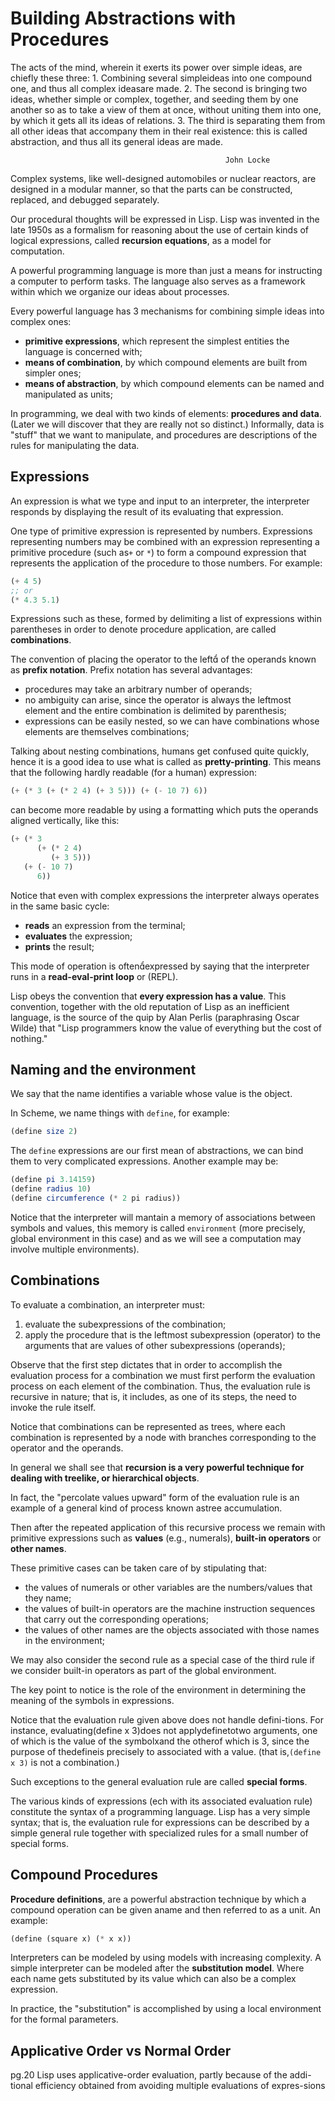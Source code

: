 # Building Abstractions with Procedures

The acts of the mind, wherein it exerts its power over simple ideas, are
chiefly these three: 1. Combining several simpleideas into one compound
one, and thus all complex ideasare made. 2. The second is bringing two
ideas, whether simple or complex, together, and seeding them by one
another so as to take a view of them at once, without uniting them into one,
by which it gets all its ideas of relations. 3. The third is separating
them from all other ideas that accompany them in their real existence:
this is called abstraction, and thus all its general ideas are made.

                                                    John Locke


Complex systems, like well-designed automobiles or nuclear
reactors, are designed in a modular manner, so that the parts can be
constructed, replaced, and debugged separately.

Our procedural thoughts will be expressed in Lisp. Lisp was invented in
the late 1950s as a formalism for reasoning about the use of certain
kinds of logical expressions, called **recursion equations**, as a model
for computation.


A powerful programming language is more than just a means for instructing
a computer to perform tasks. The language also serves as a framework
within which we organize our ideas about processes.

Every powerful language has 3 mechanisms for combining simple ideas into
complex ones:
- **primitive expressions**, which represent the simplest entities the language is
                         concerned with;
- **means of combination**, by which compound elements are built from simpler ones;
- **means of abstraction**, by which compound elements can be named and manipulated
                        as units;

In programming, we deal with two kinds of elements: **procedures and data**.
(Later we will discover that they are really not so distinct.)
Informally, data is "stuff" that we want to manipulate, and procedures
are descriptions of the rules for manipulating the data.


## Expressions

An expression is what we type and input to an interpreter, the interpreter
responds by displaying the result of its evaluating that expression.

One type of primitive expression is represented by numbers.
Expressions representing numbers may be combined with an expression
representing a primitive procedure (such as`+` or `*`) to form a compound
expression that represents the application of the procedure to those
numbers. For example:

```scheme
(+ 4 5)
;; or
(* 4.3 5.1)
```

Expressions such as these, formed by delimiting a list of
expressions within parentheses in order to denote procedure application,
are called **combinations**.

The convention of placing the operator to the left of the operands
known as **prefix notation**.
Prefix notation has several advantages:
- procedures may take an arbitrary number of operands;
- no ambiguity can arise, since the operator is always the leftmost
  element and the entire combination is delimited by parenthesis;
- expressions can be easily nested, so we can have combinations whose
  elements are themselves combinations;

Talking about nesting combinations, humans get confused quite quickly,
hence it is a good idea to use what is called as **pretty-printing**.
This means that the following hardly readable (for a human) expression:
```scheme
(+ (* 3 (+ (* 2 4) (+ 3 5))) (+ (- 10 7) 6))
```
can become more readable by using a formatting which puts the operands
aligned vertically, like this:
```scheme
(+ (* 3
      (+ (* 2 4)
         (+ 3 5)))
   (+ (- 10 7)
      6))
```

Notice that even with complex expressions
the interpreter always operates in the same basic cycle:
- **reads** an expression from the terminal;
- **evaluates** the expression;
- **prints** the result;

This mode of operation is oftenexpressed by saying that the
interpreter runs in a **read-eval-print loop** or (REPL).

Lisp obeys the convention that **every expression has a value**.
This convention, together with the old reputation of Lisp as an inefficient
language, is the source of the quip by Alan Perlis (paraphrasing Oscar
Wilde) that "Lisp programmers know the value of everything but the cost
of nothing."

## Naming and the environment
We say that the name identifies a variable whose value is the object.

In Scheme, we name things with `define`, for example:
```scheme
(define size 2)
```

The `define` expressions are our first mean of abstractions, we
can bind them to very complicated expressions. Another 
example may be:
```scheme
(define pi 3.14159)
(define radius 10)
(define circumference (* 2 pi radius))
```
Notice that the interpreter will mantain a memory of associations between
symbols and values, this memory is called `environment` (more precisely,
global environment in this case) and as we will see a computation may
involve multiple environments).

## Combinations

To evaluate a combination, an interpreter must:
1. evaluate the subexpressions of the combination;
2. apply the procedure that is the leftmost subexpression
   (operator) to the arguments that are values of other
   subexpressions (operands); 

Observe that the first step dictates that in order to accomplish the
evaluation process for a combination we must first perform the evaluation
process on each element of the combination. Thus, the evaluation rule
is recursive in nature; that is, it includes, as one of its steps, the need
to invoke the rule itself.

Notice that combinations can be represented as trees, where each combination
is represented by a node with branches corresponding to the operator and
the operands.

In general we shall see that **recursion is a very powerful technique for
dealing with treelike, or hierarchical objects**.

In fact, the "percolate values upward" form of the evaluation rule is an
example of a general kind of process known astree accumulation.

Then after the repeated application of this recursive process we remain
with primitive expressions such as **values** (e.g., numerals), **built-in
operators** or **other names**.

These primitive cases can be taken care of by stipulating that:
- the values of numerals or other variables are the numbers/values that they name;
- the values of built-in operators are the machine instruction sequences that carry out the corresponding operations;
- the values of other names are the objects associated with those names in the environment;

We may also consider the second rule as a special case of the third rule if we consider built-in
operators as part of the global environment.

The key point to notice is the role of the environment in determining the 
meaning of the symbols in expressions.

Notice that the evaluation rule given above does not handle
defini-tions. For instance, evaluating(define x 3)does not
applydefinetotwo arguments, one of which is the value of the symbolxand
the otherof which is 3, since the purpose of thedefineis precisely to
associated with a value. (that is,`(define x 3)` is not a combination.)

Such exceptions to the general evaluation rule are called **special forms**.

The various kinds of expressions (ech with its associated evaluation rule)
constitute the syntax of a programming language. Lisp has a very simple syntax;
that is, the evaluation rule for expressions can be described by a simple
general rule together with specialized rules for a small number of special forms.

## Compound Procedures

**Procedure definitions**, are a powerful abstraction technique by which a 
compound operation can be given aname and then referred to as a unit.
An example:
```scheme
(define (square x) (* x x))
```

Interpreters can be modeled by using models with increasing complexity.
A simple interpreter can be modeled after the **substitution model**.
Where each name gets substituted by its value which can also be a complex
expression.

In practice, the "substitution" is accomplished by using a local environment 
for the formal parameters.

## Applicative Order vs Normal Order

pg.20
Lisp uses applicative-order evaluation, partly because of the addi-tional
efficiency obtained from avoiding multiple evaluations of expres-sions
